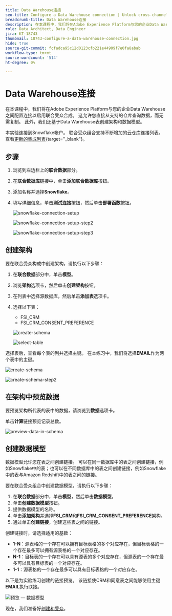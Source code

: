```yaml
---
title: Data Warehouse连接
seo-title: Configure a Data Warehouse connection | Unlock cross-channel insights with Federated Audience Composition
breadcrumb-title: Data Warehouse连接
description: 在本课程中，我们将在Adobe Experience Platform与您的企业Data Warehouse之间配置连接以启用联合受众合成。
role: Data Architect, Data Engineer
jira: KT-18743
thumbnail: 18743-configure-a-data-warehouse-connection.jpg
hide: true
source-git-commit: fcfadca95c12d0123cfb221e44909f7e0fa8abab
workflow-type: tm+mt
source-wordcount: '514'
ht-degree: 0%

---
```



# Data Warehouse连接

在本课程中，我们将在Adobe Experience Platform与您的企业Data Warehouse之间配置连接以启用联合受众合成。 这允许您直接从支持的仓库查询数据，而无需复制。 此外，我们还基于Data Warehouse表创建架构和数据模型。

本实验连接到Snowflake帐户。 联合受众组合支持不断增加的云仓库连接列表。 查看[更新的集成列表](https://experienceleague.adobe.com/en/docs/federated-audience-composition/using/start/access-prerequisites){target="_blank"}。


## 步骤

1. 浏览到左边栏上的&#x200B;**联合数据**&#x200B;部分。
2. 在&#x200B;**联合数据库**&#x200B;链接中，单击&#x200B;**添加联合数据库**&#x200B;按钮。
3. 添加名称并选择&#x200B;**Snowflake**。
4. 填写详细信息，单击&#x200B;**测试连接**&#x200B;按钮，然后单击&#x200B;**部署函数**&#x200B;按钮。

   ![snowflake-connection-setup](assets/snowflake-connection-setup.png)

   ![snowflake-connection-setup-step2](assets/snowflake-connection-setup-step2.png)

   ![snowflake-connection-setup-step3](assets/snowflake-connection-setup-step3.png)

## 创建架构

要在联合受众构成中创建架构，请执行以下步骤：

1. 在&#x200B;**联合数据**&#x200B;部分中，单击&#x200B;**模型**。
2. 浏览&#x200B;**架构**&#x200B;选项卡，然后单击&#x200B;**创建架构**&#x200B;按钮。
3. 在列表中选择源数据库，然后单击&#x200B;**添加表**&#x200B;选项卡。
4. 选择以下表：
   - FSI_CRM
   - FSI_CRM_CONSENT_PREFERENCE

   ![create-schema](assets/create-schema.png)

   ![select-table](assets/select-table.png)

选择表后，查看每个表的列并选择主键。 在本练习中，我们将选择&#x200B;**EMAIL**&#x200B;作为两个表中的主键。

![create-schema](assets/create-schema.png)

![create-schema-step2](assets/create-schema-step2.png)

## 在架构中预览数据

要预览架构所代表的表中的数据，请浏览到&#x200B;**数据**&#x200B;选项卡。

单击&#x200B;**计算**&#x200B;链接预览记录总数。

![preview-data-in-schema](assets/preview-data-in-schema.png)

## 创建数据模型

数据模型允许您在表之间创建链接。 可以在同一数据库中的表之间创建链接，例如Snowflake中的表；也可以在不同数据库中的表之间创建链接，例如Snowflake中的表与Amazon Redshift中的表之间的链接。

要在联合受众组合中创建数据模型，请执行以下步骤：

1. 在&#x200B;**联合数据**&#x200B;部分中，单击&#x200B;**模型**，然后单击&#x200B;**数据模型**。
2. 单击&#x200B;**创建数据模型**&#x200B;按钮。
3. 提供数据模型的名称。
4. 单击&#x200B;**添加架构**&#x200B;并选择&#x200B;**FSI_CRM**&#x200B;和&#x200B;**FSI_CRM_CONSENT_PREFERENCE**&#x200B;架构。
5. 通过单击&#x200B;**创建链接**，创建这些表之间的链接。

创建链接时，请选择适用的基数：

- **1-N**：源表格的一个存在可以拥有目标表格的多个对应存在，但目标表格的一个存在最多可以拥有源表格的一个对应存在。
- **N-1**：目标表的一个存在可以具有源表的多个对应存在，但源表的一个存在最多可以具有目标表的一个对应存在。
- **1-1**：源表格的一个存在最多可以具有目标表格的一个对应存在。

以下是为实验练习创建的链接预览。 该链接使CRM和同意表之间能够使用主键&#x200B;**EMAIL**&#x200B;执行联接。

![预览 — 数据模型](assets/preview-data-model.png)

现在，我们准备好[创建和受众](audience-creation-exercise.md)。
